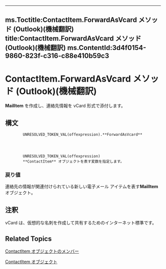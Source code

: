 

---
ms.Toctitle:ContactItem.ForwardAsVcard メソッド (Outlook)(機械翻訳)
title:ContactItem.ForwardAsVcard メソッド (Outlook)(機械翻訳)
ms.ContentId:3d4f0154-9860-823f-c316-c88e410b59c3
---
# ContactItem.ForwardAsVcard メソッド (Outlook)(機械翻訳)




**MailItem** を作成し、連絡先情報を vCard 形式で添付します。

## 構文

            UNRESOLVED_TOKEN_VAL(offexpression).**ForwardAsVcard**




            UNRESOLVED_TOKEN_VAL(offexpression)
            **ContactItem** オブジェクトを表す変数を指定します。

### 戻り値
連絡先の情報が関連付けられている新しい電子メール アイテムを表す**MailItem**オブジェクト。





## 注釈
vCard は、仮想的な名刺を作成して共有するためのインターネット標準です。



## Related Topics

[ContactItem オブジェクトのメンバー](a8b13369-4c87-02aa-e62a-1f3067e559fa.md)

[ContactItem オブジェクト](8e32093c-a678-f1fd-3f35-c2d8994d166f.md)




